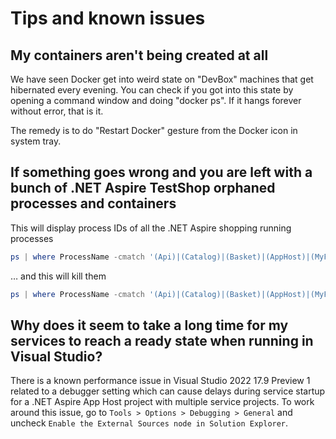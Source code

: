 # Tips and known issues

## My containers aren't being created at all

We have seen Docker get into weird state on "DevBox" machines that get hibernated every evening. You can check if you got into this state by opening a command window and doing "docker ps". If it hangs forever without error, that is it.

The remedy is to do "Restart Docker" gesture from the Docker icon in system tray.

## If something goes wrong and you are left with a bunch of .NET Aspire TestShop orphaned processes and containers

This will display process IDs of all the .NET Aspire shopping running processes

```ps1
ps | where ProcessName -cmatch '(Api)|(Catalog)|(Basket)|(AppHost)|(MyFrontend)|(OrderProcessor)' | % {Write-Output $_.Id }
```

… and this will kill them

```ps1
ps | where ProcessName -cmatch '(Api)|(Catalog)|(Basket)|(AppHost)|(MyFrontend)|(OrderProcessor)' | % {Write-Output $_.Id; kill $_.Id }
```

## Why does it seem to take a long time for my services to reach a ready state when running in Visual Studio?

There is a known performance issue in Visual Studio 2022 17.9 Preview 1 related to a debugger setting which can cause delays during service startup for a .NET Aspire App Host project with multiple service projects. To work around this issue, go to `Tools > Options > Debugging > General` and uncheck `Enable the External Sources node in Solution Explorer`.
